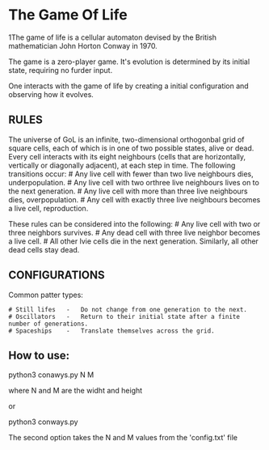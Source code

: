 # The Game Of Life
1The game of life is a cellular automaton devised by the British mathematician John Horton Conway in 1970.

The game is a zero-player game. It's evolution is determined by its initial state, requiring no furder input.

One interacts with the game of life by creating a initial configuration and observing how it evolves.

## RULES

The universe of GoL is an infinite, two-dimensional orthogonbal grid of square cells, each of which is in one of two possible states, alive or dead.
Every cell interacts with its eight neighbours (cells that are horizontally, vertically or diagonally adjacent), at each step in time.
The following transitions occur:
    # Any live cell with fewer than two live neighbours dies, underpopulation.
    # Any live cell with two orthree live neighbours lives on to the next generation.
    # Any live cell with more than three live neighbours dies, overpopulation.
    # Any cell with exactly three live neighbours becomes a live cell, reproduction.


These rules can be considered into the following:
    # Any live cell with two or three neighbors survives.
    # Any dead cell with three live neighbor becomes a live cell.
    # All other lvie cells die in the next generation. Similarly, all other dead cells stay dead.


## CONFIGURATIONS

Common patter types:

    # Still lifes   -   Do not change from one generation to the next.
    # Oscillators   -   Return to their initial state after a finite number of generations.
    # Spaceships    -   Translate themselves across the grid.


## How to use:

python3 conawys.py N M

where N and M are the widht and height

or 

python3 conways.py


The second option takes the N and M values from the 'config.txt' file
